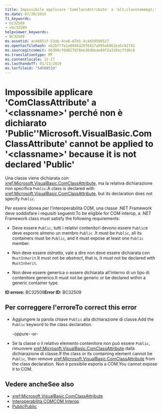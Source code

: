 ```yaml
---
title: Impossibile applicare 'ComClassAttribute' a '&lt;classname&gt;' perché non è dichiarato 'Public'
ms.date: 07/20/2015
f1_keywords:
- bc32509
- vbc32509
helpviewer_keywords:
- BC32509
ms.assetid: ac46851f-53ab-4ce6-87b1-4c4d29508527
ms.openlocfilehash: eb2bf77e1a0946328f6417a095a6862ea5c82741
ms.sourcegitcommit: 6b308cf6d627d78ee36dbbae8972a310ac7fd6c8
ms.translationtype: MT
ms.contentlocale: it-IT
ms.lasthandoff: 01/23/2019
ms.locfileid: "54509519"
---
```

# <a name="microsoftvisualbasiccomclassattribute-cannot-be-applied-to-ltclassnamegt-because-it-is-not-declared-public"></a><span data-ttu-id="57983-102">Impossibile applicare 'ComClassAttribute' a '&lt;classname&gt;' perché non è dichiarato 'Public'</span><span class="sxs-lookup"><span data-stu-id="57983-102">'Microsoft.VisualBasic.ComClassAttribute' cannot be applied to '&lt;classname&gt;' because it is not declared 'Public'</span></span>
<span data-ttu-id="57983-103">Una classe viene dichiarata con <xref:Microsoft.VisualBasic.ComClassAttribute>, ma la relativa dichiarazione non specifica `Public`.</span><span class="sxs-lookup"><span data-stu-id="57983-103">A class is declared with <xref:Microsoft.VisualBasic.ComClassAttribute>, but its declaration does not specify `Public`.</span></span>  
  
 <span data-ttu-id="57983-104">Per essere idonea per l'interoperabilità COM, una classe .NET Framework deve soddisfare i requisiti seguenti:</span><span class="sxs-lookup"><span data-stu-id="57983-104">To be eligible for COM interop, a .NET Framework class must satisfy the following requirements:</span></span>  
  
-   <span data-ttu-id="57983-105">Deve essere `Public`, tutti i relativi contenitori devono essere `Public`e deve esporre almeno un membro `Public` .</span><span class="sxs-lookup"><span data-stu-id="57983-105">It must be `Public`, all its containers must be `Public`, and it must expose at least one `Public` member.</span></span>  
  
-   <span data-ttu-id="57983-106">Non deve essere *astratta*, vale a dire non deve essere dichiarata con `MustInherit`.</span><span class="sxs-lookup"><span data-stu-id="57983-106">It must not be *abstract*, that is, it must not be declared with `MustInherit`.</span></span>  
  
-   <span data-ttu-id="57983-107">Non deve essere generica o essere dichiarata all'interno di un tipo di contenitore generico.</span><span class="sxs-lookup"><span data-stu-id="57983-107">It must not be generic or be declared within a generic container type.</span></span>  
  
 <span data-ttu-id="57983-108">**ID errore:** BC32509</span><span class="sxs-lookup"><span data-stu-id="57983-108">**Error ID:** BC32509</span></span>  
  
## <a name="to-correct-this-error"></a><span data-ttu-id="57983-109">Per correggere l'errore</span><span class="sxs-lookup"><span data-stu-id="57983-109">To correct this error</span></span>  
  
-   <span data-ttu-id="57983-110">Aggiungere la parola chiave `Public` alla dichiarazione di classe.</span><span class="sxs-lookup"><span data-stu-id="57983-110">Add the `Public` keyword to the class declaration.</span></span>  
  
     <span data-ttu-id="57983-111">-oppure-</span><span class="sxs-lookup"><span data-stu-id="57983-111">-or-</span></span>  
  
-   <span data-ttu-id="57983-112">Se la classe o il relativo elemento contenitore non può essere `Public`, rimuovere <xref:Microsoft.VisualBasic.ComClassAttribute> dalla dichiarazione di classe.</span><span class="sxs-lookup"><span data-stu-id="57983-112">If the class or its containing element cannot be `Public`, then remove <xref:Microsoft.VisualBasic.ComClassAttribute> from the class declaration.</span></span> <span data-ttu-id="57983-113">Non è possibile esporla a COM.</span><span class="sxs-lookup"><span data-stu-id="57983-113">You cannot expose it to COM.</span></span>  
  
## <a name="see-also"></a><span data-ttu-id="57983-114">Vedere anche</span><span class="sxs-lookup"><span data-stu-id="57983-114">See also</span></span>
- <xref:Microsoft.VisualBasic.ComClassAttribute>
- [<span data-ttu-id="57983-115">Interoperabilità COM</span><span class="sxs-lookup"><span data-stu-id="57983-115">COM Interop</span></span>](../../visual-basic/programming-guide/com-interop/index.md)
- [<span data-ttu-id="57983-116">Public</span><span class="sxs-lookup"><span data-stu-id="57983-116">Public</span></span>](../../visual-basic/language-reference/modifiers/public.md)
